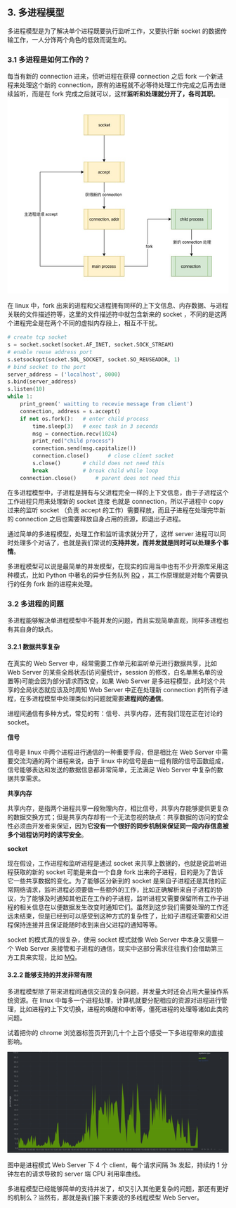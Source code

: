 ## 3. 多进程模型

多进程模型是为了解决单个进程既要执行监听工作，又要执行新 socket 的数据传输工作，一人分饰两个角色的低效而诞生的。

### 3.1 多进程是如何工作的？

每当有新的 connection 进来，侦听进程在获得 connection 之后 fork 一个新进程来处理这个新的 connection，原有的进程就不必等待处理工作完成之后再去继续监听，而是在 fork 完成之后就可以，这样**监听和处理就分开了，各司其职**。
![](imgs/multiprocess-connection.jpg)

在 linux 中，fork 出来的进程和父进程拥有同样的上下文信息、内存数据、与进程关联的文件描述符等，这里的文件描述符中就包含新来的 socket ，不同的是这两个进程完全是在两个不同的虚拟内存段上，相互不干扰。


```python
# create tcp socket
s = socket.socket(socket.AF_INET, socket.SOCK_STREAM)
# enable reuse address port
s.setsockopt(socket.SOL_SOCKET, socket.SO_REUSEADDR, 1)
# bind socket to the port
server_address = ('localhost', 8000)
s.bind(server_address)
s.listen(10)
while 1:
    print_green(' waitting to recevie message from client')
    connection, address = s.accept()
    if not os.fork():   # enter child process
        time.sleep(3)   # exec task in 3 seconds
        msg = connection.recv(1024)
        print_red("child process")
        connection.send(msg.capitalize())
        connection.close()      # close client socket
        s.close()       # child does not need this
        break           # break child while loop
    connection.close()      # parent does not need this
```

在多进程模型中，子进程是拥有与父进程完全一样的上下文信息，由于子进程这个工作进程只用来处理新的 socket 连接 也就是 connection，所以子进程中 copy 过来的监听 socket （负责 accept 的工作）需要释放，而且子进程在处理完毕新的 connection 之后也需要释放自身占用的资源，即退出子进程。

通过简单的多进程模型，处理工作和监听请求就分开了，这样 server 进程可以同时处理多个对话了，也就是我们常说的**支持并发，而并发就是同时可以处理多个事情**。

多进程模型可以说是最简单的并发模型，在现实的应用当中也有不少开源库采用这种模式，比如 Python 中著名的异步任务队列 [RQ](http://python-rq.org/) ，其工作原理就是对每个需要执行的任务 fork 新的进程来处理。

### 3.2 多进程的问题

多进程能够解决单进程模型中不能并发的问题，而且实现简单直观，同样多进程也有其自身的缺点。

#### 3.2.1 数据共享复杂

在真实的 Web Server 中，经常需要工作单元和监听单元进行数据共享，比如 Web Server 的某些全局状态(访问量统计，session 的修改，白名单黑名单的设置等)可能会因为部分请求而改变，如果 Web Server 是多进程模型，此时这个共享的全局状态就应该及时周知 Web Server 中正在处理新 connection 的所有子进程，在多进程模型中处理类似的问题就需要**进程间的通信**。

进程间通信有多种方式，常见的有：信号、共享内存，还有我们现在正在讨论的 socket。

**信号**

信号是 linux 中两个进程进行通信的一种重要手段，但是相比在 Web Server 中需要交流沟通的两个进程来说，由于 linux 中的信号是由一组有限的信号函数组成，信号能够表达和发送的数据信息都非常简单，无法满足 Web Server 中复杂的数据共享需求。

**共享内存**

共享内存，是指两个进程共享一段物理内存，相比信号，共享内存能够提供更复杂的数据交换方式；但是共享内存却有一个无法忽视的缺点：共享数据的访问的安全性必须由开发者来保证，因为**它没有一个很好的同步机制来保证同一段内存信息被多个进程访问时的读写安全**。

**socket**

现在假设，工作进程和监听进程是通过 socket 来共享上数据的，也就是说监听进程获取的新的 socket 可能是来自一个自身 fork 出来的子进程，目的是为了告诉它一些共享数据的变化。为了能够区分新到的 socket 是来自子进程还是其他的正常网络请求，监听进程必须要做一些额外的工作，比如正确解析来自子进程的协议，为了能够及时通知其他正在工作的子进程，监听进程又需要保留所有工作子进程的相关信息在以便数据发生改变时通知它们。虽然到这步我们需要处理的工作还远未结束，但是已经到可以感受到这种方式的复杂性了，比如子进程还需要和父进程保持连接并且保证能随时收到来自父进程的通知等等。

socket 的模式真的很复杂，使用 socket 模式就像 Web Server 中本身又需要一个 Web Server 来接管和子进程的通信，现实中这部分需求往往我们会借助第三方工具来实现，比如 [MQ](https://en.wikipedia.org/wiki/Message_queue)。 

#### 3.2.2 能够支持的并发非常有限

多进程模型除了带来进程间通信交流的复杂问题，并发量大时还会占用大量操作系统资源。在 linux 中每多一个进程处理，计算机就要分配相应的资源对进程进行管理，比如进程的上下文切换，进程的唤醒和中断等，僵死进程的处理等诸如此类的问题。

试着把你的 chrome 浏览器标签页开到几十个上百个感受一下多进程带来的直接影响。

![](imgs/process_4_100.png)

图中是进程模式 Web Server 下 4 个 client，每个请求间隔 3s 发起，持续约 1 分钟左右的请求导致的 server 端 CPU 利用率曲线。

多进程模型已经能够简单的支持并发了，却又引入其他更复杂的问题，那还有更好的机制么？当然有，那就是我们接下来要说的多线程模型 Web Server。